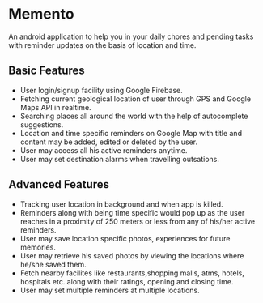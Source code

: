 # Memento
An android application to help you in your daily chores and pending tasks with reminder updates on the basis of location and time.
## Basic Features

- User login/signup facility using Google Firebase.
- Fetching current geological location of user through GPS and Google Maps API in realtime.
- Searching places all around the world with the help of autocomplete suggestions.
- Location and time specific reminders on Google Map with title and content may be added, edited or deleted by the user.
- User may access all his active reminders anytime.
- User may set destination alarms when travelling outsations.

## Advanced Features

- Tracking user location in background and when app is killed.
- Reminders along with being time specific would pop up as the user reaches in a proximity of 250 meters or less from any of his/her active reminders.
- User may save location specific photos, experiences for future memories.
- User may retrieve his saved photos by viewing the locations where he/she saved them.
- Fetch nearby facilites like restaurants,shopping malls, atms, hotels, hospitals etc. along with their ratings, opening and closing time.
- User may set multiple reminders at multiple locations.

